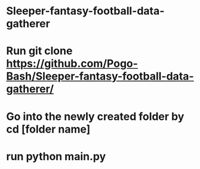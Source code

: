 # Sleeper-fantasy-football-data-gatherer 
# Run git clone https://github.com/Pogo-Bash/Sleeper-fantasy-football-data-gatherer/
# Go into the newly created folder by cd [folder name]
# run python main.py
